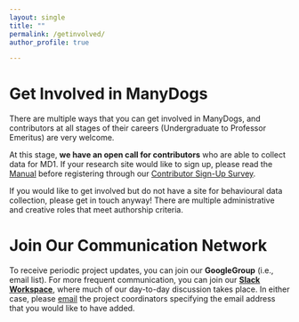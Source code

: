 ```yaml
---
layout: single
title: ""
permalink: /getinvolved/
author_profile: true

---
```


# Get Involved in ManyDogs

There are multiple ways that you can get involved in ManyDogs, and contributors at all stages of their careers (Undergraduate to Professor Emeritus) are very welcome. 

At this stage, **we have an open call for contributors** who are able to collect data for MD1. If your research site would like to sign up, please read the [Manual](https://docs.google.com/document/d/1iuYElQSssoOMVC3nu7BLrFZovoM0TIEqmGM1bUaYbpo/edit?usp=sharing)  before registering through our [Contributor Sign-Up Survey](https://bit.ly/2OQujZZ).

If you would like to get involved but do not have a site for behavioural data collection, please get in touch anyway! There are multiple administrative and creative roles that meet authorship criteria. 

# Join Our Communication Network

To receive periodic project updates, you can join our **GoogleGroup** (i.e., email list). For more frequent communication, you can join our [**Slack Workspace**](https://manydogsproject.slack.com), where much of our day-to-day discussion takes place. In either case, please [email](mailto:manydogsproject@gmail.com) the project coordinators specifying the email address that you would like to have added.
